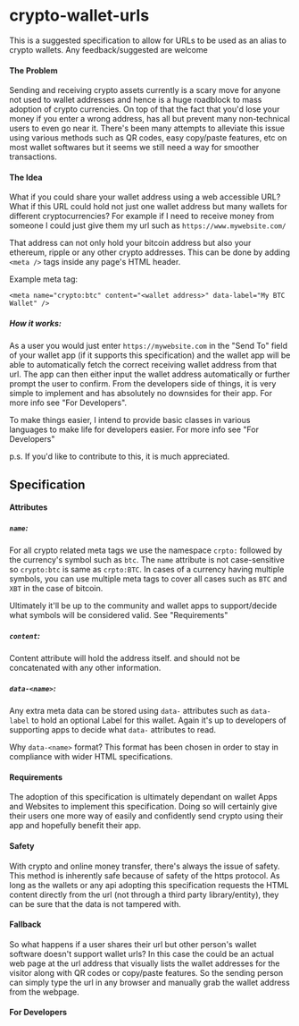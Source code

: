 # crypto-wallet-urls
This is a suggested specification to allow for URLs to be used as an alias to crypto wallets. Any feedback/suggested are welcome 

#### The Problem
Sending and receiving crypto assets currently is a scary move for anyone not used to wallet addresses and hence is a huge roadblock to mass adoption of crypto currencies.
On top of that the fact that you'd lose your money if you enter a wrong address, has all but prevent many non-technical users to even go near it.
There's been many attempts to alleviate this issue using various methods such as QR codes, easy copy/paste features, etc on most wallet softwares but it seems we still need a way for smoother transactions.

#### The Idea
What if you could share your wallet address using a web accessible URL? What if this URL could hold not just one wallet address but many wallets for different cryptocurrencies?
For example if I need to receive money from someone I could just give them my url such as `https://www.mywebsite.com/`

That address can not only hold your bitcoin address but also your ethereum, ripple or any other crypto addresses.
This can be done by adding `<meta />` tags inside any page's HTML header.

Example meta tag:

`<meta name="crypto:btc" content="<wallet address>" data-label="My BTC Wallet" />`

##### How it works:
As a user you would just enter `https://mywebsite.com` in the "Send To" field of your wallet app (if it supports this specification) and the wallet app will be able to automatically fetch the correct receiving wallet address from that url.
The app can then either input the wallet address automatically or further prompt the user to confirm.
From the developers side of things, it is very simple to implement and has absolutely no downsides for their app.
For more info see "For Developers".

To make things easier, I intend to provide basic classes in various languages to make life for developers easier.
For more info see "For Developers"

p.s. If you'd like to contribute to this, it is much appreciated.



## Specification
#### Attributes
##### `name`: 
For all crypto related meta tags we use the namespace `crpto:` followed by the currency's symbol such as `btc`. 
The `name` attribute is not case-sensitive so `crypto:btc` is same as `crpto:BTC`.
In cases of a currency having multiple symbols, you can use multiple meta tags to cover all cases such as `BTC` and `XBT` in the case of bitcoin.

Ultimately it'll be up to the community and wallet apps to support/decide what symbols will be considered valid. See "Requirements"

##### `content`:
Content attribute will hold the address itself. and should not be concatenated with any other information.

##### `data-<name>`:
Any extra meta data can be stored using `data-` attributes such as `data-label` to hold an optional Label for this wallet.
Again it's up to developers of supporting apps to decide what `data-` attributes to read.

Why `data-<name>` format? This format has been chosen in order to stay in compliance with wider HTML specifications.

#### Requirements
The adoption of this specification is ultimately dependant on wallet Apps and Websites to implement this specification. 
Doing so will certainly give their users one more way of easily and confidently send crypto using their app and hopefully benefit their app.

#### Safety
With crypto and online money transfer, there's always the issue of safety. This method is inherently safe because of safety of the https protocol.
As long as the wallets or any api adopting this specification requests the HTML content directly from the url (not through a third party library/entity), they can be sure that the data is not tampered with.

#### Fallback
So what happens if a user shares their url but other person's wallet software doesn't support wallet urls? 
In this case the could be an actual web page at the url address that visually lists the wallet addresses for the visitor along with QR codes or copy/paste features. 
So the sending person can simply type the url in any browser and manually grab the wallet address from the webpage.

#### For Developers



